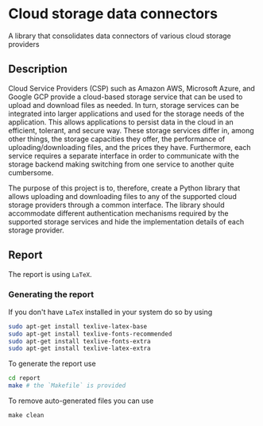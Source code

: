 # Cloud storage data connectors
A library that consolidates data connectors of various cloud storage providers


## Description
Cloud Service Providers (CSP) such as Amazon AWS, Microsoft Azure, and Google GCP provide a cloud-based storage service that can be used to upload and download files as needed. In turn, storage services can be integrated into larger applications and used for the storage needs of the application. This allows applications to persist data in the cloud in an efficient, tolerant, and secure way. These storage services differ in, among other things, the storage capacities they offer, the performance of uploading/downloading files, and the prices they have. Furthermore, each service requires a separate interface in order to communicate with the storage backend making switching from one service to another quite cumbersome.

The purpose of this project is to, therefore, create a Python library that allows uploading and downloading files to any of the supported cloud storage providers through a common interface. The library should accommodate different authentication mechanisms required by the supported storage services and hide the implementation details of each storage provider.


## Report

The report is using `LaTeX`.

### Generating the report

If you don't have `LaTeX` installed in your system do so by using

```bash
sudo apt-get install texlive-latex-base
sudo apt-get install texlive-fonts-recommended
sudo apt-get install texlive-fonts-extra
sudo apt-get install texlive-latex-extra
```

To generate the report use

```bash
cd report
make # the `Makefile` is provided
```

To remove auto-generated files you can use

```
make clean
```

